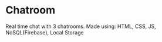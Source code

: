 # Chatroom
Real time chat with 3 chatrooms.
Made using: HTML, CSS, JS, NoSQL(Firebase), Local Storage


